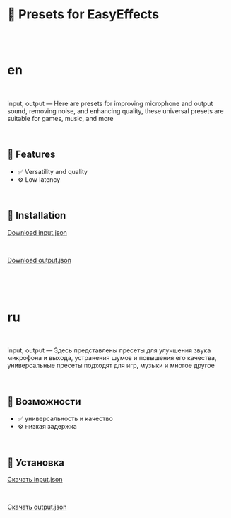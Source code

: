 # 🌟 Presets for EasyEffects

<br><br>

# en

<br>

input, output — Here are presets for improving microphone and output sound, removing noise, and enhancing quality, these universal presets are suitable for games, music, and more

<br>

## 🚀 Features

- ✅ Versatility and quality
- ⚙️ Low latency

<br>

## 🧰 Installation

[Download input.json](https://github.com/cppandpython/EasyEffects/blob/main/input.json)

<br>

[Download output.json](https://github.com/cppandpython/EasyEffects/blob/main/output.json)



<br><br><br>

 
# ru

<br>

input, output — Здесь представлены пресеты для улучшения звука микрофона и выхода, устранения шумов и повышения его качества, универсальные пресеты подходят для игр, музыки и многое другое

<br>

## 🚀 Возможности

- ✅ универсальность и качество
- ⚙️ низкая задержка

<br>

## 🧰 Установка

[Скачать input.json](https://github.com/cppandpython/EasyEffects/blob/main/input.json)

<br>

[Скачать output.json](https://github.com/cppandpython/EasyEffects/blob/main/output.json)
